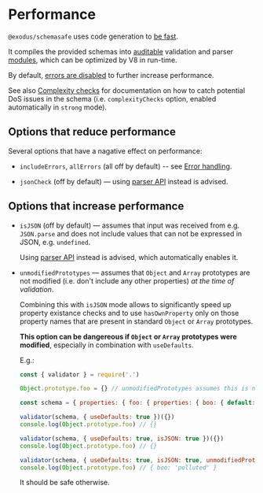 # Performance

`@exodus/schemasafe` uses code generation to
[be fast](https://github.com/ebdrup/json-schema-benchmark#performance).

It compiles the provided schemas into [auditable](./Auditable.md) validation and parser
[modules](./Secure-code-generation.md), which can be optimized by V8 in run-time.

By default, [errors are disabled](./Error-handling.md) to further increase performance.

See also [Complexity checks](./Complexity-checks.md) for documentation on how to catch potential
DoS issues in the schema (i.e. `complexityChecks` option, enabled automatically in `strong` mode).

## Options that reduce performance

Several options that have a nagative effect on performance:

* `includeErrors`, `allErrors` (all off by default) -- see
  [Error handling](./Error-handling.md#options).

* `jsonCheck` (off by default) — using [parser API](./Parser-not-validator.md) instead is advised.

## Options that increase performance

* `isJSON` (off by default) — assumes that input was received from e.g. `JSON.parse` and does not
  include values that can not be expressed in JSON, e.g. `undefined`.

  Using [parser API](./Parser-not-validator.md) instead is advised, which automatically enables it.

* `unmodifiedPrototypes` — assumes that `Object` and `Array` prototypes are not modified (i.e. don't
  include any other properties) _at the time of validation_.
  
  Combining this with `isJSON` mode allows to significantly speed up property existance checks and
  to use `hasOwnProperty` only on those property names that are present in standard `Object` or
  `Array` prototypes.
  
  **This option can be dangereous if `Object` or `Array` prototypes were modified**, especially in
  combination with `useDefaults`.
  
  E.g.:
  ```js
  const { validator } = require('.')

  Object.prototype.foo = {} // unmodifiedPrototypes assumes this is not done

  const schema = { properties: { foo: { properties: { boo: { default: 'polluted' } } } } }

  validator(schema, { useDefaults: true })({})
  console.log(Object.prototype.foo) // {}

  validator(schema, { useDefaults: true, isJSON: true })({})
  console.log(Object.prototype.foo) // {}

  validator(schema, { useDefaults: true, isJSON: true, unmodifiedPrototypes: true })({})
  console.log(Object.prototype.foo) // { boo: 'polluted' }
  ```
  
  It should be safe otherwise.

